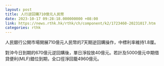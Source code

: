 ```yaml
---
layout: post
title: 人行逆回購710億元人民幣
date: 2023-10-17 09:28:18.000000000 +08:00
link: https://news.rthk.hk/rthk/ch/component/k2/1723460-20231017.htm
categories: rthk
---
```


人民銀行公開市場開展710億元人民幣的7天期逆回購操作，中標利率維持1.8厘。

對沖今日到期的670億元逆回購後，單日淨投放40億元。若計及5000億元中期借貸便利(MLF)錯位到期，全口徑淨回籠4960億元。
